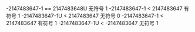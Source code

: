 -2147483647-1 == 2147483648U 无符号 1
-2147483647-1 < 2147483647 有符号 1
-2147483647-1U < 2147483647 无符号 0
-2147483647-1 < 2147483647 有符号 1
-2147483647-1U < -2147483647 无符号 1